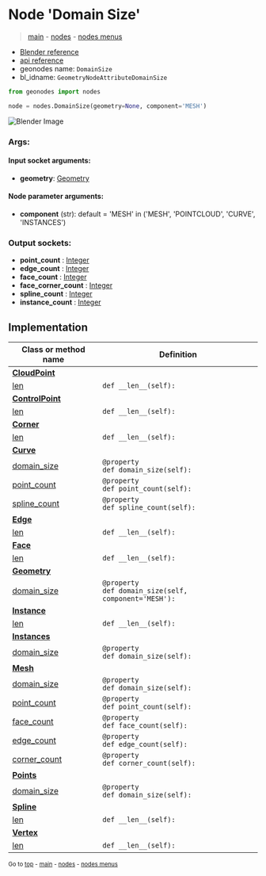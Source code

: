 # Node 'Domain Size'

> [main](../structure.md) - [nodes](nodes.md) - [nodes menus](nodes_menus.md)

- [Blender reference](https://docs.blender.org/manual/en/latest/modeling/geometry_nodes/attribute/domain_size.html)
- [api reference](https://docs.blender.org/api/current/bpy.types.GeometryNodeAttributeDomainSize.html)
- geonodes name: `DomainSize`
- bl_idname: `GeometryNodeAttributeDomainSize`

```python
from geonodes import nodes

node = nodes.DomainSize(geometry=None, component='MESH')
```

![Blender Image](https://docs.blender.org/manual/en/latest/_images/node-types_GeometryNodeAttributeDomainSize.webp)

### Args:

#### Input socket arguments:

- **geometry**: [Geometry](Geometry.md)

#### Node parameter arguments:

- **component** (str): default = 'MESH' in ('MESH', 'POINTCLOUD', 'CURVE', 'INSTANCES')

### Output sockets:

- **point_count** : [Integer](Integer.md)
- **edge_count** : [Integer](Integer.md)
- **face_count** : [Integer](Integer.md)
- **face_corner_count** : [Integer](Integer.md)
- **spline_count** : [Integer](Integer.md)
- **instance_count** : [Integer](Integer.md)

## Implementation

| Class or method name | Definition |
|----------------------|------------|
| **[CloudPoint](CloudPoint.md)** |
| [len](CloudPoint.md#len) | `def __len__(self):` |
| **[ControlPoint](ControlPoint.md)** |
| [len](ControlPoint.md#len) | `def __len__(self):` |
| **[Corner](Corner.md)** |
| [len](Corner.md#len) | `def __len__(self):` |
| **[Curve](Curve.md)** |
| [domain_size](Curve.md#domain_size-property) | `@property`<br> `def domain_size(self):` |
| [point_count](Curve.md#point_count-property) | `@property`<br> `def point_count(self):` |
| [spline_count](Curve.md#spline_count-property) | `@property`<br> `def spline_count(self):` |
| **[Edge](Edge.md)** |
| [len](Edge.md#len) | `def __len__(self):` |
| **[Face](Face.md)** |
| [len](Face.md#len) | `def __len__(self):` |
| **[Geometry](Geometry.md)** |
| [domain_size](Geometry.md#domain_size-property) | `@property`<br> `def domain_size(self, component='MESH'):` |
| **[Instance](Instance.md)** |
| [len](Instance.md#len) | `def __len__(self):` |
| **[Instances](Instances.md)** |
| [domain_size](Instances.md#domain_size-property) | `@property`<br> `def domain_size(self):` |
| **[Mesh](Mesh.md)** |
| [domain_size](Mesh.md#domain_size-property) | `@property`<br> `def domain_size(self):` |
| [point_count](Mesh.md#point_count-property) | `@property`<br> `def point_count(self):` |
| [face_count](Mesh.md#face_count-property) | `@property`<br> `def face_count(self):` |
| [edge_count](Mesh.md#edge_count-property) | `@property`<br> `def edge_count(self):` |
| [corner_count](Mesh.md#corner_count-property) | `@property`<br> `def corner_count(self):` |
| **[Points](Points.md)** |
| [domain_size](Points.md#domain_size-property) | `@property`<br> `def domain_size(self):` |
| **[Spline](Spline.md)** |
| [len](Spline.md#len) | `def __len__(self):` |
| **[Vertex](Vertex.md)** |
| [len](Vertex.md#len) | `def __len__(self):` |

<sub>Go to [top](#node-Domain-Size) - [main](../structure.md) - [nodes](nodes.md) - [nodes menus](nodes_menus.md)</sub>


